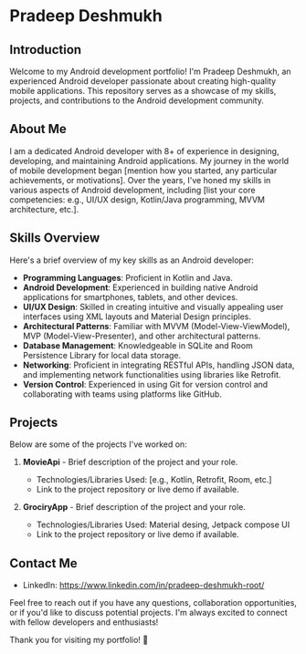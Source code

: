 # Pradeep Deshmukh

## Introduction
Welcome to my Android development portfolio! I'm Pradeep Deshmukh, an experienced Android developer passionate about creating high-quality mobile applications. This repository serves as a showcase of my skills, projects, and contributions to the Android development community.

## About Me
I am a dedicated Android developer with 8+ of experience in designing, developing, and maintaining Android applications. My journey in the world of mobile development began [mention how you started, any particular achievements, or motivations]. Over the years, I've honed my skills in various aspects of Android development, including [list your core competencies: e.g., UI/UX design, Kotlin/Java programming, MVVM architecture, etc.].

## Skills Overview
Here's a brief overview of my key skills as an Android developer:

- **Programming Languages**: Proficient in Kotlin and Java.
- **Android Development**: Experienced in building native Android applications for smartphones, tablets, and other devices.
- **UI/UX Design**: Skilled in creating intuitive and visually appealing user interfaces using XML layouts and Material Design principles.
- **Architectural Patterns**: Familiar with MVVM (Model-View-ViewModel), MVP (Model-View-Presenter), and other architectural patterns.
- **Database Management**: Knowledgeable in SQLite and Room Persistence Library for local data storage.
- **Networking**: Proficient in integrating RESTful APIs, handling JSON data, and implementing network functionalities using libraries like Retrofit.
- **Version Control**: Experienced in using Git for version control and collaborating with teams using platforms like GitHub.

## Projects
Below are some of the projects I've worked on:

1. **MovieApi** - Brief description of the project and your role.
   - Technologies/Libraries Used: [e.g., Kotlin, Retrofit, Room, etc.]
   - Link to the project repository or live demo if available.

2. **GrociryApp** - Brief description of the project and your role.
   - Technologies/Libraries Used: Material desing, Jetpack compose UI
   - Link to the project repository or live demo if available.

<!-- Add more projects as necessary -->

## Contact Me
- LinkedIn: https://www.linkedin.com/in/pradeep-deshmukh-root/

Feel free to reach out if you have any questions, collaboration opportunities, or if you'd like to discuss potential projects. I'm always excited to connect with fellow developers and enthusiasts!

Thank you for visiting my portfolio! 🚀
